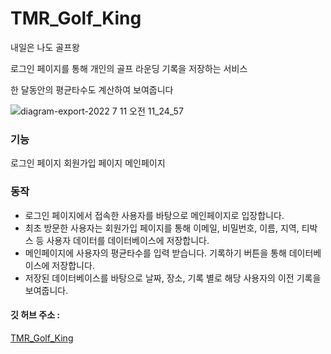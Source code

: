 # TMR_Golf_King
내일은 나도 골프왕

로그인 페이지를 통해 개인의 골프 라운딩 기록을 저장하는 서비스

한 달동안의 평균타수도 계산하여 보여줍니다

![diagram-export-2022  7  11  오전 11_24_57](https://user-images.githubusercontent.com/65847457/178177227-504f73b9-2388-4e26-bda1-3814314465a8.png)

### 기능
로그인 페이지 
회원가입 페이지 
메인페이지 

### 동작
<ul>
<li>로그인 페이지에서 접속한 사용자를 바탕으로 메인페이지로 입장합니다. </li>
<li>최초 방문한 사용자는 회원가입 페이지를 통해 이메일, 비밀번호, 이름, 지역, 티박스 등 사용자 데이터를 데이터베이스에 저장합니다.</li>
<li>메인페이지에 사용자의 평균타수를 입력 받습니다. 기록하기 버튼을 통해 데이터베이스에 저장합니다.</li>
<li>저장된 데이터베이스를 바탕으로 날짜, 장소, 기록 별로 해당 사용자의 이전 기록을 보여줍니다. </li>
</ul>

#### 깃 허브 주소 :
[TMR_Golf_King](https://github.com/myeongbaek/TMR_Golf_King/)
